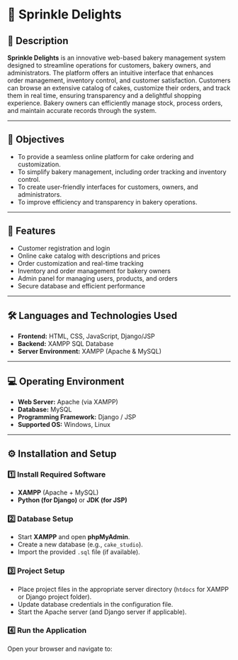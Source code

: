 # 🍰 Sprinkle Delights

## 📖 Description  
**Sprinkle Delights** is an innovative web-based bakery management system designed to streamline operations for customers, bakery owners, and administrators. The platform offers an intuitive interface that enhances order management, inventory control, and customer satisfaction. Customers can browse an extensive catalog of cakes, customize their orders, and track them in real time, ensuring transparency and a delightful shopping experience. Bakery owners can efficiently manage stock, process orders, and maintain accurate records through the system.

---

## 🎯 Objectives  
- To provide a seamless online platform for cake ordering and customization.  
- To simplify bakery management, including order tracking and inventory control.  
- To create user-friendly interfaces for customers, owners, and administrators.  
- To improve efficiency and transparency in bakery operations.  

---

## 🧩 Features  
- Customer registration and login  
- Online cake catalog with descriptions and prices  
- Order customization and real-time tracking  
- Inventory and order management for bakery owners  
- Admin panel for managing users, products, and orders  
- Secure database and efficient performance  

---

## 🛠️ Languages and Technologies Used  
- **Frontend:** HTML, CSS, JavaScript, Django/JSP  
- **Backend:** XAMPP SQL Database  
- **Server Environment:** XAMPP (Apache & MySQL)  

---

## 💻 Operating Environment  
- **Web Server:** Apache (via XAMPP)  
- **Database:** MySQL  
- **Programming Framework:** Django / JSP  
- **Supported OS:** Windows, Linux  

---

## ⚙️ Installation and Setup  

### 1️⃣ Install Required Software  
- **XAMPP** (Apache + MySQL)  
- **Python (for Django)** or **JDK (for JSP)**  

### 2️⃣ Database Setup  
- Start **XAMPP** and open **phpMyAdmin**.  
- Create a new database (e.g., `cake_studio`).  
- Import the provided `.sql` file (if available).  

### 3️⃣ Project Setup  
- Place project files in the appropriate server directory (`htdocs` for XAMPP or Django project folder).  
- Update database credentials in the configuration file.  
- Start the Apache server (and Django server if applicable).  

### 4️⃣ Run the Application  
Open your browser and navigate to:  



